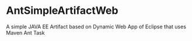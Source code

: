 # AntSimpleArtifactWeb
A simple JAVA EE Artifact based on Dynamic Web App of Eclipse that uses Maven Ant Task
